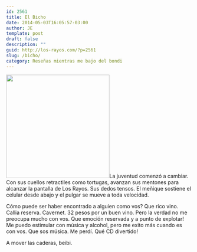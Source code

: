 ```yaml
---
id: 2561
title: El Bicho
date: 2014-05-03T16:05:57-03:00
author: JE
template: post
draft: false
description: ""
guid: http://los-rayos.com/?p=2561
slug: /bicho/
category: Reseñas mientras me bajo del bondi
---
```

[<img class="alignright" src="https://3.bp.blogspot.com/_reF2zL83mMY/Sjql2Qbtr4I/AAAAAAAAAdM/5lHA1tjgTx0/s400/locura+virus.jpg" alt="" width="280" height="280" />](http://grooveshark.com/#!/album/Locura/3509088)La juventud comenzó a cambiar. Con sus cuellos retractiles como tortugas, avanzan sus mentones para alcanzar la pantalla de Los Rayos. Sus dedos tensos. El meñique sostiene el celular desde abajo y el pulgar se mueve a toda velocidad.

Cómo puede ser haber encontrado a alguien como vos? Que rico vino. Callia reserva. Cavernet. 32 pesos por un buen vino. Pero la verdad no me preocupa mucho con vos. Que emoción reservada y a punto de explotar! Me puedo estimular con música y alcohol, pero me exito más cuando es con vos. Que sos música. Me perdí. Qué CD divertido!

A mover las caderas, beibi.